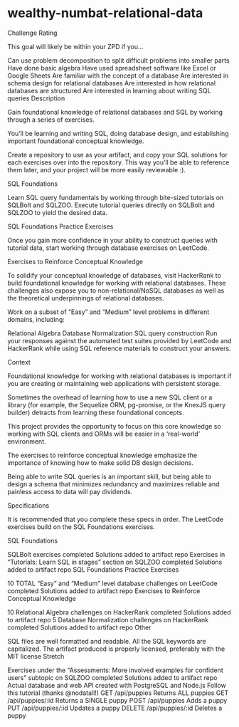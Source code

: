 # wealthy-numbat-relational-data

Challenge Rating

This goal will likely be within your ZPD if you…

Can use problem decomposition to split difficult problems into smaller parts
Have done basic algebra
Have used spreadsheet software like Excel or Google Sheets
Are familiar with the concept of a database
Are interested in schema design for relational databases
Are interested in how relational databases are structured
Are interested in learning about writing SQL queries
Description

Gain foundational knowledge of relational databases and SQL by working through a series of exercises.

You’ll be learning and writing SQL, doing database design, and establishing important foundational conceptual knowledge.

Create a repository to use as your artifact, and copy your SQL solutions for each exercises over into the repository. This way you’ll be able to reference them later, and your project will be more easily reviewable :).

SQL Foundations

Learn SQL query fundamentals by working through bite-sized tutorials on SQLBolt and SQLZOO. Execute tutorial queries directly on SQLBolt and SQLZOO to yield the desired data.

SQL Foundations Practice Exercises

Once you gain more confidence in your ability to construct queries with tutorial data, start working through database exercises on LeetCode.

Exercises to Reinforce Conceptual Knowledge

To solidify your conceptual knowledge of databases, visit HackerRank to build foundational knowledge for working with relational databases. These challenges also expose you to non-relational/NoSQL databases as well as the theoretical underpinnings of relational databases.

Work on a subset of “Easy” and “Medium” level problems in different domains, including:

Relational Algebra
Database Normalization
SQL query construction
Run your responses against the automated test suites provided by LeetCode and HackerRank while using SQL reference materials to construct your answers.

Context

Foundational knowledge for working with relational databases is important if you are creating or maintaining web applications with persistent storage.

Sometimes the overhead of learning how to use a new SQL client or a library (for example, the Sequelize ORM, pg-promise, or the KnexJS query builder) detracts from learning these foundational concepts.

This project provides the opportunity to focus on this core knowledge so working with SQL clients and ORMs will be easier in a ‘real-world’ environment.

The exercises to reinforce conceptual knowledge emphasize the importance of knowing how to make solid DB design decisions.

Being able to write SQL queries is an important skill, but being able to design a schema that minimizes redundancy and maximizes reliable and painless access to data will pay dividends.

Specifications

It is recommended that you complete these specs in order. The LeetCode exercises build on the SQL Foundations exercises.

SQL Foundations

 SQLBolt exercises completed
 Solutions added to artifact repo
 Exercises in “Tutorials: Learn SQL in stages” section on SQLZOO completed
 Solutions added to artifact repo
SQL Foundations Practice Exercises

 10 TOTAL “Easy” and “Medium” level database challenges on LeetCode completed
 Solutions added to artifact repo
Exercises to Reinforce Conceptual Knowledge

 10 Relational Algebra challenges on HackerRank completed
 Solutions added to artifact repo
 5 Database Normalization challenges on HackerRank completed
 Solutions added to artifact repo
Other

 SQL files are well formatted and readable.
 All the SQL keywords are capitalized.
 The artifact produced is properly licensed, preferably with the MIT license
Stretch

 Exercises under the “Assessments: More involved examples for confident users” subtopic on SQLZOO completed
 Solutions added to artifact repo
 Actual database and web API created with PostgreSQL and Node.js
 Follow this tutorial (thanks @nodatall!)
 GET /api/puppies Returns ALL puppies
 GET /api/puppies/:id Returns a SINGLE puppy
 POST /api/puppies Adds a puppy
 PUT /api/puppies/:id Updates a puppy
 DELETE /api/puppies/:id Deletes a puppy
